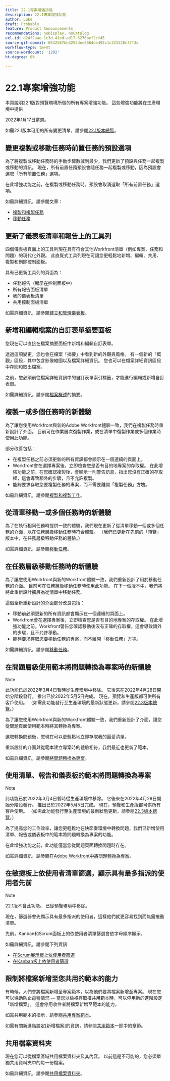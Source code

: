 ```yaml
---
title: 22.1專案增強功能
description: 22.1專案增強功能
author: Luke
draft: Probably
feature: Product Announcements
recommendations: noDisplay, noCatalog
exl-id: d24f2aae-1c3d-41ed-ad17-6276bef2cf45
source-git-commit: 0542587bb3254dec5664de493c1c321528cf7f3e
workflow-type: tm+mt
source-wordcount: '1202'
ht-degree: 0%

---
```


# 22.1專案增強功能

本頁說明22.1版對預覽環境所做的所有專案增強功能。 這些增強功能將在生產環境中提供

<!--
<MadCap:conditionalText data-mc-conditions="QuicksilverOrClassic.Draft mode">
in January 2022
</MadCap:conditionalText>
-->

2022年1月17日當週。

如需22.1版本可用的所有變更清單，請參閱[22.1版本總覽](../../../product-announcements/product-releases/22.1-release-activity/22-1-release-overview.md)。

## 變更複製或移動任務時前置任務的預設選項

為了將複製或移動任務時的手動步驟數減到最少，我們更新了預設與任務一起複製或移動的資訊。 現在，所有前置任務預設會隨任務一起複製或移動，因為預設會選取「所有前置任務」選項。

在此增強功能之前，在複製或移動任務時，預設會取消選取「所有前置任務」選項。

如需詳細資訊，請參閱文章：

* [複製和複製任務](../../../manage-work/tasks/manage-tasks/copy-and-duplicate-tasks.md)
* [移動任務](../../../manage-work/tasks/manage-tasks/move-tasks.md)

## 更新了儀表板清單和報告上的工具列

四個儀表板頁面上的工具列現在具有符合其他Workfront清單（例如專案、任務和問題）的現代化外觀。 此直覺式工具列現在可讓您更輕鬆地新增、編輯、共用、複製和刪除控制面板。

具有已更新工具列的頁面為：

* 任務報告（顯示在控制面板中）
* 所有報告面板清單
* 我的儀表板清單
* 共用控制面板清單

如需詳細資訊，請參閱[建立和管理儀表板](../../../reports-and-dashboards/dashboards/creating-and-managing-dashboards/create-and-manage-dashboards.md)。

## 新增和編輯檔案的自訂表單摘要面板

您現在可以直接在檔案摘要面板中新增和編輯自訂表單。

透過這項變更，您也會在檔案「摘要」中看到新的外觀與風格。 有一個新的「概觀」區段，其中包含影像縮圖以及檔案詳細資訊。 您也可以在檔案詳細資訊區段中存回和取出檔案。

之前，您必須前往檔案詳細資訊中的自訂表單索引標籤，才能進行編輯或新增自訂表單。

如需詳細資訊，請參閱[檔案概述](../../../documents/managing-documents/summary-for-documents.md)的摘要。

## 複製一或多個任務時的新體驗

為了讓您使用Workfront與新的Adobe Workfront體驗一致，我們在複製任務時重新設計了介面。 目前可在作業層次復製作業，或在清單中復製作業或多個作業時使用此功能。

部分改善包括：

* 在複製任務之前必須更新的所有資訊都會顯示在一個連續的頁面上。
* Workfront會在選擇專案後，立即檢查您是否有目的地專案的存取權。 在此增強功能之前，在您確認複製後，會顯示一則警告訊息，指出您沒有正確的存取權，這會導致額外的步驟，且不允許複製。
* 能夠要求存取您要複製任務的專案，而不需要離開「複製任務」方塊。

如需詳細資訊，請參閱[複製和複製工作](../../../manage-work/tasks/manage-tasks/copy-and-duplicate-tasks.md)。

## 從清單移動一或多個任務時的新體驗

為了在執行相同任務時提供一致的體驗，我們現在更新了從清單移動一個或多個任務的介面，以在任務層級移動任務時符合體驗。 （我們已更新在先前的「預覽」版本中，在任務層級移動任務的體驗。）

如需詳細資訊，請參閱[移動任務](../../../manage-work/tasks/manage-tasks/move-tasks.md)。

## 在任務層級移動任務時的新體驗

為了讓您使用Workfront與新的Workfront體驗一致，我們重新設計了用於移動任務的介面。 目前可在任務層級移動任務時使用此功能。 在下一個版本中，我們將將此重新設計擴展為從清單中移動任務。

這個全新重新設計的介面部分改良包括：

* 移動前必須更新的所有資訊都會顯示在一個連續的頁面上。
* Workfront會在選擇專案後，立即檢查您是否有目的地專案的存取權。 在此增強功能之前，Workfront警告您確認移動後沒有正確的存取權，這會導致額外的步驟，且不允許移動。
* 能夠要求存取您要移動任務的專案，而不離開「移動任務」方塊。

如需詳細資訊，請參閱[移動任務](../../../manage-work/tasks/manage-tasks/move-tasks.md)。

## 在問題層級使用範本將問題轉換為專案時的新體驗

>[!NOTE]
>
>此功能已於2022年3月4日暫時從生產環境中移除。 它後來在2022年4月28日開始分階段發行。 推出已於2022年5月5日完成。 現在，預覽和生產版都可供所有客戶使用。 （如需此功能發行至生產環境的最新狀態更新，請參閱[22.3版本總覽](../../../product-announcements/product-releases/22.3-release-activity/22-3-release-overview.md)。）

為了讓您使用Workfront與新的Workfront體驗一致，我們重新設計了介面，讓您從問題頁面使用範本時將其轉換為專案。

選取轉換問題後，您現在可以更輕鬆地立即存取我的最愛清單。

重新設計的介面與從範本建立專案時的體驗相符，我們最近也更新了範本。

如需詳細資訊，請參閱[將問題轉換為專案](../../../manage-work/issues/convert-issues/convert-issue-to-project.md)。

## 使用清單、報告和儀表板的範本將問題轉換為專案

>[!NOTE]
>
>此功能已於2022年3月4日暫時從生產環境中移除。 它後來在2022年4月28日開始分階段發行。 推出已於2022年5月5日完成。 現在，預覽和生產版都可供所有客戶使用。 （如需此功能發行至生產環境的最新狀態更新，請參閱[22.3版本總覽](../../../product-announcements/product-releases/22.3-release-activity/22-3-release-overview.md)。）

為了提高您的工作效率，讓您更輕鬆地在快節奏環境中轉換問題，我們已新增使用清單、報告或儀表板中的範本將問題轉換為專案的功能。

在此增強功能之前，此功能僅當您從問題頁面轉換問題時存在。

如需詳細資訊，請參閱[在Adobe Workfront中將問題轉換為專案](../../../manage-work/issues/convert-issues/convert-issue-to-project.md)。

## 在敏捷板上依使用者清單篩選，顯示具有最多指派的使用者先前

>[!NOTE]
>
>22.1版不含此功能。 已從預覽環境中移除。

現在，篩選器會先顯示具有最多指派的使用者，這樣他們就更容易找到而無需捲動清單。

先前，Kanban和Scrum面板上的依使用者清單篩選會依字母順序顯示。

如需詳細資訊，請參閱下列資訊

* [在Scrum展示板上依使用者篩選](../../../agile/use-scrum-in-an-agile-team/scrum-board/filter-by-user-scrum-board.md)
* [在Kanban板上依使用者篩選](../../../agile/use-kanban-in-an-agile-team/filter-by-user.md)

## 限制將檔案新增至您共用的範本的能力

有時候，人們會將檔案新增至專案範本，以為他們要將檔案新增至專案。 現在您可以協助防止這種情況 — 當您以檢視存取權共用範本時，可以停用新的進階設定「新增檔案」。 這會停用收件者將檔案新增至範本的能力。

如需共用範本的指示，請參閱[共用專案範本](../../../manage-work/projects/create-and-manage-templates/share-project-template.md)。

如需有關新進階設定[新增檔案]的資訊，請參閱[共用範本](../../../workfront-basics/grant-and-request-access-to-objects/share-a-template.md)一節中的章節。

## 共用檔案資料夾

現在您可以從檔案區域共用檔案資料夾及其內容。 以前這是不可能的，您必須單獨共用資料夾中的每一份檔案。

如需詳細資訊，請參閱[共用檔案資料夾](../../../workfront-basics/grant-and-request-access-to-objects/share-a-document-folder.md)。

